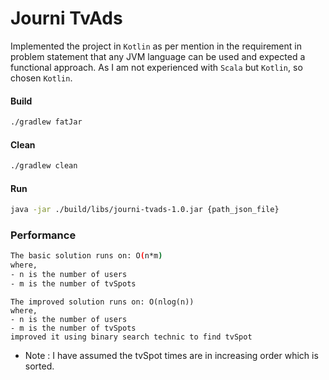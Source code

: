 # Journi TvAds

Implemented the project in `Kotlin` as per mention in the requirement in problem statement that any JVM language can be used and expected a functional approach.
As I am not experienced with `Scala` but `Kotlin`, so chosen `Kotlin`.

#### Build
```bash
./gradlew fatJar
```

#### Clean
```bash
./gradlew clean
```

#### Run
```bash
java -jar ./build/libs/journi-tvads-1.0.jar {path_json_file}
```

### Performance
```bash
The basic solution runs on: O(n*m)
where,
- n is the number of users
- m is the number of tvSpots
```

```
The improved solution runs on: O(nlog(n))
where,
- n is the number of users
- m is the number of tvSpots
improved it using binary search technic to find tvSpot
```

* Note : I have assumed the tvSpot times are in increasing order which is sorted.
